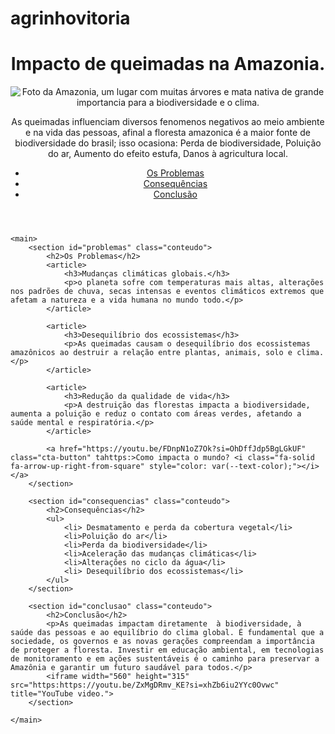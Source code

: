 # agrinhovitoria
<!DOCTYPE html>
<html lang="pt-br">
<head>
    <meta charset="UTF-8">
    <meta name="viewport" content="width=device-width, initial-scale=1.0">
    <title>Impacto do Desmatamento</title>
    <link rel="stylesheet" href="style.css">
</head>
<body>
    <header>
        <h1>Impacto de queimadas na Amazonia.</h1 com muitas árvores e mata nativa preservada.">
       <img src="vista-floresta-amazonica.webp" alt="Foto da Amazonia, um lugar com muitas árvores e mata nativa de grande importancia para a biodiversidade e o clima."> 
        <p>As queimadas influenciam diversos fenomenos negativos ao meio ambiente e na vida das pessoas, afinal a floresta amazonica é a maior fonte de biodiversidade do brasil; isso ocasiona: Perda de biodiversidade, Poluição do ar, Aumento do efeito estufa, Danos à agricultura local. </p>
        <nav>
            <ul>
                <li><a href="#problemas">Os Problemas</a></li>
                <li><a href="#consequencias">Consequências</a></li>
                <li><a href="#conclusao">Conclusão</a></li>
            </ul>
        </nav>
    </header>

<!-- código omitido -->

    <main>
        <section id="problemas" class="conteudo">
            <h2>Os Problemas</h2>
            <article>
                <h3>Mudanças climáticas globais.</h3>
                <p>o planeta sofre com temperaturas mais altas, alterações nos padrões de chuva, secas intensas e eventos climáticos extremos que afetam a natureza e a vida humana no mundo todo.</p>
            </article>

            <article>
                <h3>Desequilíbrio dos ecossistemas</h3>
                <p>As queimadas causam o desequilíbrio dos ecossistemas amazônicos ao destruir a relação entre plantas, animais, solo e clima.</p>
            </article>

            <article>
                <h3>Redução da qualidade de vida</h3>
                <p>A destruição das florestas impacta a biodiversidade, aumenta a poluição e reduz o contato com áreas verdes, afetando a saúde mental e respiratória.</p>
            </article>

            <a href="https://youtu.be/FDnpN1oZ7Ok?si=OhDffJdp5BgLGkUF" class="cta-button" tahttps:>Como impacta o mundo? <i class="fa-solid fa-arrow-up-right-from-square" style="color: var(--text-color);"></i></a>
        </section>

        <section id="consequencias" class="conteudo">
            <h2>Consequências</h2>
            <ul>
                <li> Desmatamento e perda da cobertura vegetal</li>
                <li>Poluição do ar</li>
                <li>Perda da biodiversidade</li>
                <li>Aceleração das mudanças climáticas</li>
                <li>Alterações no ciclo da água</li>
                <li> Desequilíbrio dos ecossistemas</li>
            </ul>
        </section>

        <section id="conclusao" class="conteudo">
            <h2>Conclusão</h2>
            <p>As queimadas impactam diretamente  à biodiversidade, à saúde das pessoas e ao equilíbrio do clima global. É fundamental que a sociedade, os governos e as novas gerações compreendam a importância de proteger a floresta. Investir em educação ambiental, em tecnologias de monitoramento e em ações sustentáveis é o caminho para preservar a Amazônia e garantir um futuro saudável para todos.</p>
            <iframe width="560" height="315" src="https:https://youtu.be/ZxMgDRmv_KE?si=xhZb6iu2YYc0Ovwc" title="YouTube video.">
        </section>

    </main>
